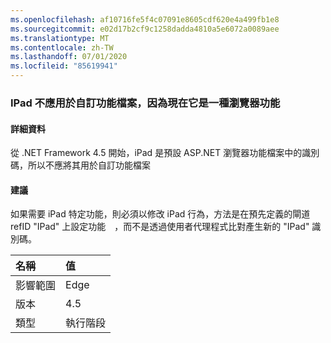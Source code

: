 ```yaml
---
ms.openlocfilehash: af10716fe5f4c07091e8605cdf620e4a499fb1e8
ms.sourcegitcommit: e02d17b2cf9c1258dadda4810a5e6072a0089aee
ms.translationtype: MT
ms.contentlocale: zh-TW
ms.lasthandoff: 07/01/2020
ms.locfileid: "85619941"
---
```

### <a name="ipad-should-not-be-used-in-custom-capabilities-file-because-it-is-now-a-browser-capability"></a>IPad 不應用於自訂功能檔案，因為現在它是一種瀏覽器功能

#### <a name="details"></a>詳細資料

從 .NET Framework 4.5 開始，iPad 是預設 ASP.NET 瀏覽器功能檔案中的識別碼，所以不應將其用於自訂功能檔案

#### <a name="suggestion"></a>建議

如果需要 iPad 特定功能，則必須以修改 iPad 行為，方法是在預先定義的閘道 refID &quot;IPad&quot; 上設定功能　，而不是透過使用者代理程式比對產生新的 &quot;IPad&quot; 識別碼。

| 名稱    | 值       |
|:--------|:------------|
| 影響範圍   |Edge|
|版本|4.5|
|類型|執行階段|
